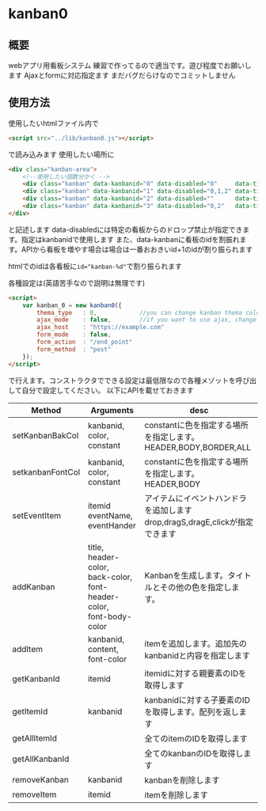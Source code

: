 # kanban0
## 概要
webアプリ用看板システム
練習で作ってるので適当です。遊び程度でお願いします
Ajaxとformに対応指定ます
まだバグだらけなのでコミットしません

## 使用方法
使用したいhtmlファイル内で
```html
<script src="../lib/kanban0.js"></script>
```
で読み込みます
使用したい場所に
```html
<div class="kanban-area">
    <!--使用したい個数分かく -->
    <div class="kanban" data-kanbanid="0" data-disabled="0"     data-title="kanban0"></div>
    <div class="kanban" data-kanbanid="1" data-disabled="0,1,2" data-title="kanban1"></div>
    <div class="kanban" data-kanbanid="2" data-disabled=""      data-title="kanban2"></div>
    <div class="kanban" data-kanbanid="3" data-disabled="0,2"   data-title="kanban3"></div>
</div>
```
    
と記述します
data-disabledには特定の看板からのドロップ禁止が指定できます。指定はkanbanidで使用します
また、data-kanbanに看板のidを割振れます。APIから看板を増やす場合は場合は一番おおきいid+1のidが割り振られます

htmlでのidは各看板に`id="kanban-%d"`で割り振られます

各種設定は(英語苦手なので説明は無理です)

```html
<script>
    var kanban_0 = new kanban0({
        thema_type   : 0,            //you can change kanban thema color . thema_type : 0: nomal-thema-color, 1: for deuteranopia-color, 2:dark-thema-color -1: custom-thema-color (you need set thema-color by API).if you want to choose another thema-color ,you can use kanban API.
        ajax_mode    : false,        //if you want to use ajax, change ajax_mode: true
        ajax_host    : "https://example.com"
        form_mode    : false,
        form_action  : "/end_point"
        form_method  : "post"
    });
</script>
```

で行えます。コンストラクタでできる設定は最低限なので各種メゾットを呼び出して自分で設定してください。
以下にAPIを載せておきます


| Method           | Arguments                                                                           | desc                                                                           |
|------------------|-------------------------------------------------------------------------------------|--------------------------------------------------------------------------------|
| setKanbanBakCol  | kanbanid,<br> color,<br> constant                                                   | constantに色を指定する場所を指定します。<br>HEADER,BODY,BORDER,ALL             |
| setkanbanFontCol | kanbanid,<br> color,<br> constant                                                   | constantに色を指定する場所を指定します。<br>HEADER,BODY                        |
| setEventItem     | itemid<br>eventName,<br> eventHander                                                | アイテムにイベントハンドラを追加します<br>drop,dragS,dragE,clickが指定できます |
| addKanban        | title, <br>header-color,<br> back-color, <br>font-header-color, <br>font-body-color | Kanbanを生成します。タイトルとその他の色を指定します。                         |
| addItem          | kanbanid,<br>content, <br>font-color                                                | itemを追加します。追加先のkanbanidと内容を指定します                           |
| getKanbanId      | itemid                                                                              | itemidに対する親要素のIDを取得します                                           |
| getItemId        | kanbanid                                                                            | kanbanidに対する子要素のIDを取得します。配列を返します                         |
| getAllItemId     |                                                                                     | 全てのitemのIDを取得します                                                     |
| getAllKanbanId   |                                                                                     | 全てのkanbanのIDを取得します                                                   |
| removeKanban     | kanbanid                                                                            | kanbanを削除します                                                             |
| removeItem       | itemid                                                                              | itemを削除します                                                               |



    
